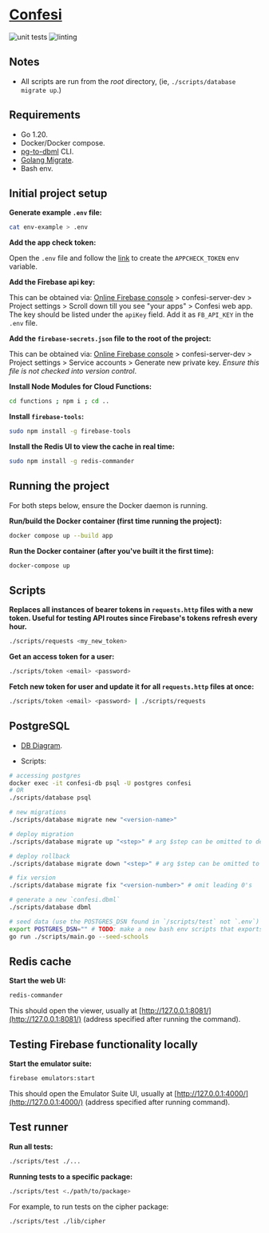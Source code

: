 # [Confesi](https://confesi.com)

![unit tests](https://github.com/mattrltrent/confesi-server/actions/workflows/unit_tests.yml/badge.svg)
![linting](https://github.com/mattrltrent/confesi-server/actions/workflows/linting.yml/badge.svg)

## Notes

- All scripts are run from the _root_ directory, (ie, `./scripts/database migrate up`.)

## Requirements

- Go 1.20.
- Docker/Docker compose.
- [pg-to-dbml](https://github.com/papandreou/pg-to-dbml) CLI.
- [Golang Migrate](https://github.com/golang-migrate/migrate/tree/master/cmd/migrate#installation).
- Bash env.

## Initial project setup

**Generate example `.env` file:**

```sh
cat env-example > .env
```

**Add the app check token:**

Open the `.env` file and follow the [link](https://generate-random.org/api-token-generator) to create the `APPCHECK_TOKEN` env variable.

**Add the Firebase api key:**

This can be obtained via: [Online Firebase console](https://console.firebase.google.com/) > confesi-server-dev > Project settings > Scroll down till you see "your apps" > Confesi web app. The key should be listed under the `apiKey` field. Add it as `FB_API_KEY` in the `.env` file.

**Add the `firebase-secrets.json` file to the root of the project:**

This can be obtained via: [Online Firebase console](https://console.firebase.google.com/) > confesi-server-dev > Project settings > Service accounts > Generate new private key. _Ensure this file is not checked into version control_.

**Install Node Modules for Cloud Functions:**

```sh
cd functions ; npm i ; cd ..
```

**Install `firebase-tools`:**

```sh
sudo npm install -g firebase-tools
```

**Install the Redis UI to view the cache in real time:**
```sh
sudo npm install -g redis-commander
```

## Running the project

For both steps below, ensure the Docker daemon is running.

**Run/build the Docker container (first time running the project):**

```sh
docker compose up --build app
```

**Run the Docker container (after you've built it the first time):**

```sh
docker-compose up
```
## Scripts

**Replaces all instances of bearer tokens in `requests.http` files with a new token. Useful for testing API routes since Firebase's tokens refresh every hour.**

```sh
./scripts/requests <my_new_token>
```

**Get an access token for a user:**

```sh
./scripts/token <email> <password>
```

**Fetch new token for user and update it for all `requests.http` files at once:**

```sh
./scripts/token <email> <password> | ./scripts/requests
```

## PostgreSQL

- [DB Diagram](https://dbdiagram.io/d/64727d587764f72fcff5bc9a).

- Scripts:

```sh
# accessing postgres
docker exec -it confesi-db psql -U postgres confesi
# OR
./scripts/database psql

# new migrations
./scripts/database migrate new "<version-name>"

# deploy migration
./scripts/database migrate up "<step>" # arg $step can be omitted to deploy just the next one

# deploy rollback
./scripts/database migrate down "<step>" # arg $step can be omitted to rollback just the prev one

# fix version
./scripts/database migrate fix "<version-number>" # omit leading 0's

# generate a new `confesi.dbml`
./scripts/database dbml

# seed data (use the POSTGRES_DSN found in `/scripts/test` not `.env`)
export POSTGRES_DSN="" # TODO: make a new bash env scripts that exports all of this
go run ./scripts/main.go --seed-schools
```

## Redis cache

**Start the web UI:**
```sh
redis-commander
```

This should open the viewer, usually at [http://127.0.0.1:8081/](http://127.0.0.1:8081/) (address specified after running the command).

## Testing Firebase functionality locally

**Start the emulator suite:**

```sh
firebase emulators:start
```

This should open the Emulator Suite UI, usually at [http://127.0.0.1:4000/](http://127.0.0.1:4000/) (address specified after running command).

## Test runner

**Run all tests:**

```sh
./scripts/test ./...
```

**Running tests to a specific package:**

```sh
./scripts/test <./path/to/package>
```

For example, to run tests on the cipher package:

```sh
./scripts/test ./lib/cipher
```
